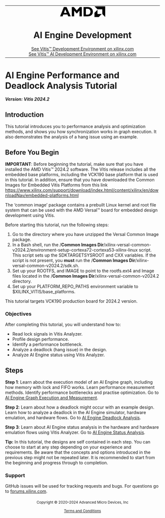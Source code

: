 ﻿</table>
<table class="sphinxhide" width="100%">
 <tr width="100%">
    <td align="center"><img src="https://raw.githubusercontent.com/Xilinx/Image-Collateral/main/xilinx-logo.png" width="30%"/><h1>AI Engine Development</h1>
    <a href="https://www.xilinx.com/products/design-tools/vitis.html">See Vitis™ Development Environment on xilinx.com</br></a>
    <a href="https://www.xilinx.com/products/design-tools/vitis/vitis-ai.html">See Vitis™ AI Development Environment on xilinx.com</a>
    </td>
 </tr>
</table>

# AI Engine Performance and Deadlock Analysis Tutorial

***Version: Vitis 2024.2***

## Introduction

This tutorial introduces you to performance analysis and optimization methods, and shows you how synchronization works in graph execution. It also demonstrates the analysis of a hang issue using an example.

## Before You Begin

**IMPORTANT**: Before beginning the tutorial, make sure that you have installed the AMD Vitis&trade; 2024.2 software.  The Vitis release includes all the embedded base platforms, including the VCK190 base platform that is used in this tutorial. In addition, ensure that you have downloaded the Common Images for Embedded Vitis Platforms from this link https://www.xilinx.com/support/download/index.html/content/xilinx/en/downloadNav/embedded-platforms.html

The ‘common image’ package contains a prebuilt Linux kernel and root file system that can be used with the AMD Versal&trade; board for embedded design development using Vitis.

Before starting this tutorial, run the following steps:

1. Go to the directory where you have unzipped the Versal Common Image package.
2. In a Bash shell, run the /**Common Images Dir**/xilinx-versal-common-v2024.2/environment-setup-cortexa72-cortexa53-xilinx-linux script. This script sets up the SDKTARGETSYSROOT and CXX variables. If the script is not present, you **must** run the /**Common Images Dir**/xilinx-versal-common-v2024.2/sdk.sh.
3. Set up your ROOTFS, and IMAGE to point to the rootfs.ext4 and Image files located in the /**Common Images Dir**/xilinx-versal-common-v2024.2 directory.
4. Set up your PLATFORM_REPO_PATHS environment variable to $XILINX_VITIS/base_platforms.

This tutorial targets VCK190 production board for 2024.2 version.

### Objectives

After completing this tutorial, you will understand how to:

- Read lock signals in Vitis Analyzer.
- Profile design performance.
- Identify a performance bottleneck.
- Analyze a deadlock (hang issue) in the design.
- Analyze AI Engine status using Vitis Analyzer.

## Steps

**Step 1**: Learn about the execution model of an AI Engine graph, including how memory with lock and FIFO works. Learn performance measurement methods. Identify performance bottlenecks and practise optimization. Go to [AI Engine Graph Execution and Measurement](./aie_execution_measurement.md).

**Step 2**: Learn about how a deadlock might occur with an example design. Learn how to analyze a deadlock in the AI Engine simulator, hardware emulation, and hardware flows. Go to [AI Engine Deadlock Analysis](./aie_hang_analysis.md).

**Step 3**: Learn about AI Engine status analysis in the hardware and hardware emulation flows using Vitis Analyzer. Go to [AI Engine Status Analysis](./aie_status_analysis.md).


**Tip:** In this tutorial, the designs are self contained in each step. You can choose to start at any step depending on your experience and requirements. Be aware that the concepts and options introduced in the previous step might not be repeated later. It is recommended to start from the beginning and progress through to completion.

### Support

GitHub issues will be used for tracking requests and bugs. For questions go to [forums.xilinx.com](http://forums.xilinx.com/).


<p class="sphinxhide" align="center"><sub>Copyright © 2020–2024 Advanced Micro Devices, Inc</sub></p>

<p class="sphinxhide" align="center"><sup><a href="https://www.amd.com/en/corporate/copyright">Terms and Conditions</a></sup></p>
